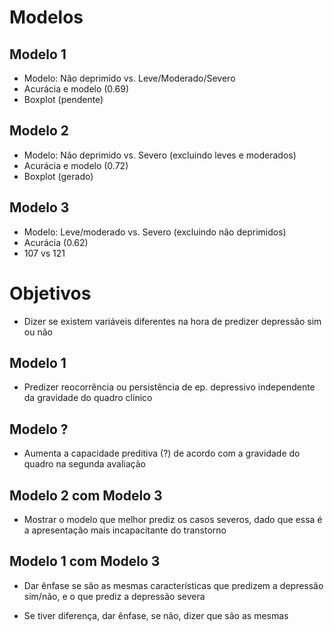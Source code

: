 # Modelos

## Modelo 1
- Modelo: Não deprimido vs. Leve/Moderado/Severo
- Acurácia e modelo (0.69)
- Boxplot (pendente)

## Modelo 2
- Modelo: Não deprimido vs. Severo (excluindo leves e moderados)
- Acurácia e modelo (0.72)
- Boxplot (gerado)
 
## Modelo 3
- Modelo: Leve/moderado vs. Severo (excluindo não deprimidos)
- Acurácia (0.62)
- 107 vs 121

# Objetivos
- Dizer se existem variáveis diferentes na hora de predizer depressão sim ou não

## Modelo 1
- Predizer reocorrência ou persistência de ep. depressivo independente da gravidade do quadro clínico

## Modelo ?
- Aumenta a capacidade preditiva (?) de acordo com a
 gravidade do quadro na segunda avaliação

## Modelo 2 com Modelo 3 
- Mostrar o modelo que melhor prediz os casos severos, dado que essa é a apresentação mais incapacitante do transtorno
 
## Modelo 1 com Modelo 3
- Dar ênfase se são as mesmas características que predizem a depressão sim/não, e o que prediz a depressão severa
 
- Se tiver diferença, dar ênfase, se não, dizer que são as mesmas
